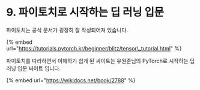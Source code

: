 # 9. 파이토치로 시작하는 딥 러닝 입문

파이토치는 공식 문서가 굉장히 잘 작성되어져 있습니다.

{% embed url="https://tutorials.pytorch.kr/beginner/blitz/tensor\_tutorial.html" %}



파이토치를 따라하면서 이해하기 쉽게 된 싸이트는 유원준님의 PyTorch로 시작하는 딥 러닝 입문 싸이트 입니다.

{% embed url="https://wikidocs.net/book/2788" %}



